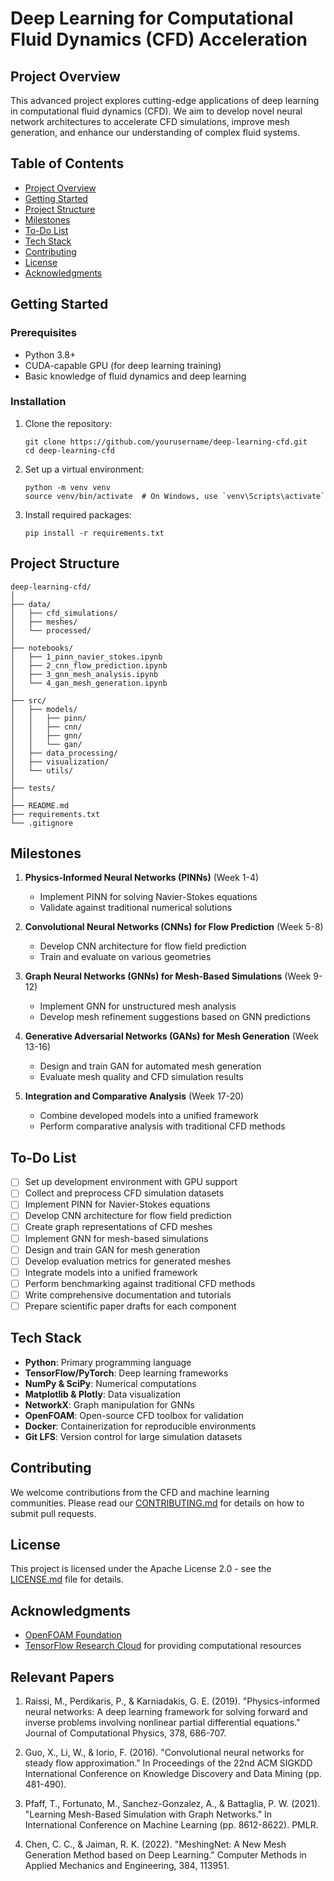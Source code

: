 # Deep Learning for Computational Fluid Dynamics (CFD) Acceleration

## Project Overview

This advanced project explores cutting-edge applications of deep learning in computational fluid dynamics (CFD). We aim to develop novel neural network architectures to accelerate CFD simulations, improve mesh generation, and enhance our understanding of complex fluid systems.

## Table of Contents

- [Project Overview](#project-overview)
- [Getting Started](#getting-started)
- [Project Structure](#project-structure)
- [Milestones](#milestones)
- [To-Do List](#to-do-list)
- [Tech Stack](#tech-stack)
- [Contributing](#contributing)
- [License](#license)
- [Acknowledgments](#acknowledgments)

## Getting Started

### Prerequisites

- Python 3.8+
- CUDA-capable GPU (for deep learning training)
- Basic knowledge of fluid dynamics and deep learning

### Installation

1. Clone the repository:
   ```
   git clone https://github.com/yourusername/deep-learning-cfd.git
   cd deep-learning-cfd
   ```

2. Set up a virtual environment:
   ```
   python -m venv venv
   source venv/bin/activate  # On Windows, use `venv\Scripts\activate`
   ```

3. Install required packages:
   ```
   pip install -r requirements.txt
   ```

## Project Structure

```
deep-learning-cfd/
│
├── data/
│   ├── cfd_simulations/
│   ├── meshes/
│   └── processed/
│
├── notebooks/
│   ├── 1_pinn_navier_stokes.ipynb
│   ├── 2_cnn_flow_prediction.ipynb
│   ├── 3_gnn_mesh_analysis.ipynb
│   └── 4_gan_mesh_generation.ipynb
│
├── src/
│   ├── models/
│   │   ├── pinn/
│   │   ├── cnn/
│   │   ├── gnn/
│   │   └── gan/
│   ├── data_processing/
│   ├── visualization/
│   └── utils/
│
├── tests/
│
├── README.md
├── requirements.txt
└── .gitignore
```

## Milestones

1. **Physics-Informed Neural Networks (PINNs)** (Week 1-4)
   - Implement PINN for solving Navier-Stokes equations
   - Validate against traditional numerical solutions

2. **Convolutional Neural Networks (CNNs) for Flow Prediction** (Week 5-8)
   - Develop CNN architecture for flow field prediction
   - Train and evaluate on various geometries

3. **Graph Neural Networks (GNNs) for Mesh-Based Simulations** (Week 9-12)
   - Implement GNN for unstructured mesh analysis
   - Develop mesh refinement suggestions based on GNN predictions

4. **Generative Adversarial Networks (GANs) for Mesh Generation** (Week 13-16)
   - Design and train GAN for automated mesh generation
   - Evaluate mesh quality and CFD simulation results

5. **Integration and Comparative Analysis** (Week 17-20)
   - Combine developed models into a unified framework
   - Perform comparative analysis with traditional CFD methods

## To-Do List

- [ ] Set up development environment with GPU support
- [ ] Collect and preprocess CFD simulation datasets
- [ ] Implement PINN for Navier-Stokes equations
- [ ] Develop CNN architecture for flow field prediction
- [ ] Create graph representations of CFD meshes
- [ ] Implement GNN for mesh-based simulations
- [ ] Design and train GAN for mesh generation
- [ ] Develop evaluation metrics for generated meshes
- [ ] Integrate models into a unified framework
- [ ] Perform benchmarking against traditional CFD methods
- [ ] Write comprehensive documentation and tutorials
- [ ] Prepare scientific paper drafts for each component

## Tech Stack

- **Python**: Primary programming language
- **TensorFlow/PyTorch**: Deep learning frameworks
- **NumPy & SciPy**: Numerical computations
- **Matplotlib & Plotly**: Data visualization
- **NetworkX**: Graph manipulation for GNNs
- **OpenFOAM**: Open-source CFD toolbox for validation
- **Docker**: Containerization for reproducible environments
- **Git LFS**: Version control for large simulation datasets

## Contributing

We welcome contributions from the CFD and machine learning communities. Please read our [CONTRIBUTING.md](CONTRIBUTING.md) for details on how to submit pull requests.

## License

This project is licensed under the Apache License 2.0 - see the [LICENSE.md](LICENSE.md) file for details.

## Acknowledgments

- [OpenFOAM Foundation](https://openfoam.org/)
- [TensorFlow Research Cloud](https://www.tensorflow.org/tfrc) for providing computational resources

## Relevant Papers

1. Raissi, M., Perdikaris, P., & Karniadakis, G. E. (2019). "Physics-informed neural networks: A deep learning framework for solving forward and inverse problems involving nonlinear partial differential equations." Journal of Computational Physics, 378, 686-707.

2. Guo, X., Li, W., & Iorio, F. (2016). "Convolutional neural networks for steady flow approximation." In Proceedings of the 22nd ACM SIGKDD International Conference on Knowledge Discovery and Data Mining (pp. 481-490).

3. Pfaff, T., Fortunato, M., Sanchez-Gonzalez, A., & Battaglia, P. W. (2021). "Learning Mesh-Based Simulation with Graph Networks." In International Conference on Machine Learning (pp. 8612-8622). PMLR.

4. Chen, C. C., & Jaiman, R. K. (2022). "MeshingNet: A New Mesh Generation Method based on Deep Learning." Computer Methods in Applied Mechanics and Engineering, 384, 113951.
